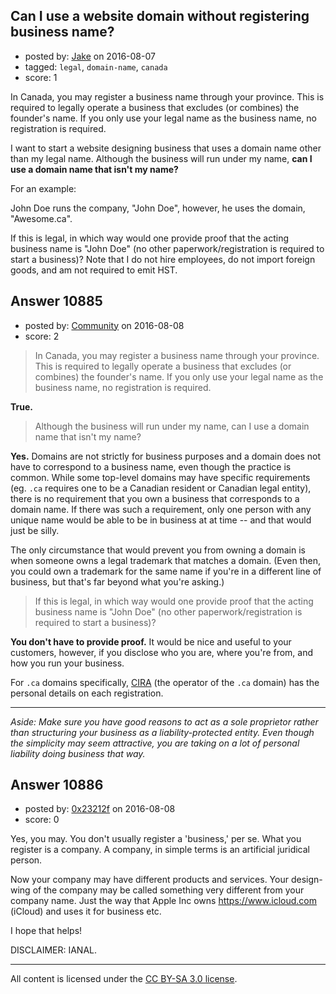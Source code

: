 ## Can I use a website domain without registering business name?

- posted by: [Jake](https://stackexchange.com/users/5329902/jake) on 2016-08-07
- tagged: `legal`, `domain-name`, `canada`
- score: 1

<p>In Canada, you may register a business name through your province. This is required to legally operate a business that excludes (or combines) the founder's name. If you only use your legal name as the business name, no registration is required. </p>

<p>I want to start a website designing business that uses a domain name other than my legal name. Although the business will run under my name, <strong>can I use a domain name that isn't my name?</strong></p>

<p>For an example:</p>

<p>John Doe runs the company, "John Doe", however, he uses the domain, "Awesome.ca".</p>

<p>If this is legal, in which way would one provide proof that the acting business name is "John Doe" (no other paperwork/registration is required to start a business)? Note that I do not hire employees, do not import foreign goods, and am not required to emit HST. </p>



## Answer 10885

- posted by: [Community](https://stackexchange.com/users/-1/community) on 2016-08-08
- score: 2

<blockquote>
  <p>In Canada, you may register a business name through your province. This is required to legally operate a business that excludes (or combines) the founder's name. If you only use your legal name as the business name, no registration is required. </p>
</blockquote>

<p><strong>True.</strong></p>

<blockquote>
  <p>Although the business will run under my name, can I use a domain name that isn't my name?</p>
</blockquote>

<p><strong>Yes.</strong> Domains are not strictly for business purposes and a domain does not have to correspond to a business name, even though the practice is common. While some top-level domains may have specific requirements (eg. <code>.ca</code> requires one to be a Canadian resident or Canadian legal entity), there is no requirement that you own a business that corresponds to a domain name. If there was such a requirement, only one person with any unique name would be able to be in business at at time -- and that would just be silly.</p>

<p>The only circumstance that would prevent you from owning a domain is when someone owns a legal trademark that matches a domain. (Even then, you could own a trademark for the same name if you're in a different line of business, but that's far beyond what you're asking.)</p>

<blockquote>
  <p>If this is legal, in which way would one provide proof that the acting business name is "John Doe" (no other paperwork/registration is required to start a business)?</p>
</blockquote>

<p><strong>You don't have to provide proof.</strong> It would be nice and useful to your customers, however, if you disclose who you are, where you're from, and how you run your business.</p>

<p>For <code>.ca</code> domains specifically, <a href="https://cira.ca/" rel="nofollow">CIRA</a> (the operator of the <code>.ca</code> domain) has the personal details on each registration.</p>

<hr>

<p><em>Aside: Make sure you have good reasons to act as a sole proprietor rather than structuring your business as a liability-protected entity. Even though the simplicity may seem attractive, you are taking on a lot of personal liability doing business that way.</em></p>



## Answer 10886

- posted by: [0x23212f](https://stackexchange.com/users/8970427/0x23212f) on 2016-08-08
- score: 0

<p>Yes, you may. You don't usually register a 'business,' per se. What you register is a company. A company, in simple terms is an artificial juridical person.</p>

<p>Now your company may have different products and services. Your design-wing of the company may be called something very different from your company name. Just the way that Apple Inc owns <a href="https://www.icloud.com" rel="nofollow">https://www.icloud.com</a> (iCloud) and uses it for business etc.</p>

<p>I hope that helps!</p>

<p>DISCLAIMER: IANAL.</p>




---

All content is licensed under the [CC BY-SA 3.0 license](https://creativecommons.org/licenses/by-sa/3.0/).
